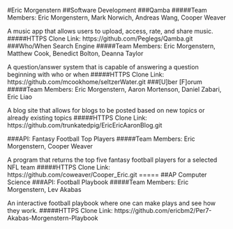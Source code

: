 #Eric Morgenstern
##Software Development
###Qamba
#####Team Members: Eric Morgenstern, Mark Norwich, Andreas Wang, Cooper Weaver
<p>A music app that allows users to upload, access, rate, and share music.
#####HTTPS Clone Link: https://github.com/Peglegs/Qamba.git
###Who/When Search Engine
#####Team Members: Eric Morgenstern, Matthew Cook, Benedict Bolton, Deanna Taylor 
<p>A question/answer system that is capable of answering a question beginning with who or when
#####HTTPS Clone Link: https://github.com/mcookhome/seltzerWater.git 
###[U]ber [F]orum
#####Team Members: Eric Morgenstern, Aaron Mortenson, Daniel Zabari, Eric Liao
<p>A blog site that allows for blogs to be posted based on new topics or already existing topics
#####HTTPS Clone Link: https://github.com/trunkatedpig/EricEricAaronBlog.git

###API: Fantasy Football Top Players
#####Team Members: Eric Morgenstern, Cooper Weaver
<p>A program that returns the top five fantasy football players for a selected NFL team
#####HTTPS Clone Link: https://github.com/coweaver/Cooper_Eric.git
=====
##AP Computer Science
###API: Football Playbook
#####Team Members: Eric Morgenstern, Lev Akabas
<p>An interactive football playbook where one can make plays and see how they work.
#####HTTPS Clone Link: https://github.com/ericbm2/Per7-Akabas-Morgenstern-Playbook
